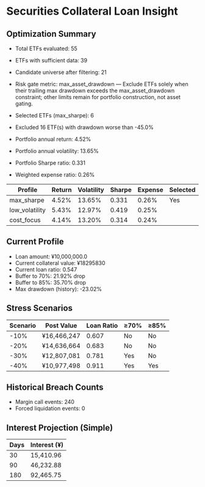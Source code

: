 # Securities Collateral Loan Insight

## Optimization Summary
- Total ETFs evaluated: 55
- ETFs with sufficient data: 39
- Candidate universe after filtering: 21
- Risk gate metric: max_asset_drawdown — Exclude ETFs solely when their trailing max drawdown exceeds the max_asset_drawdown constraint; other limits remain for portfolio construction, not asset gating.

- Selected ETFs (max_sharpe): 6
- Excluded 16 ETF(s) with drawdown worse than -45.0%
- Portfolio annual return: 4.52%
- Portfolio annual volatility: 13.65%
- Portfolio Sharpe ratio: 0.331
- Weighted expense ratio: 0.26%

| Profile | Return | Volatility | Sharpe | Expense | Selected |
| --- | --- | --- | --- | --- | --- |
| max_sharpe | 4.52% | 13.65% | 0.331 | 0.26% | Yes |
| low_volatility | 5.43% | 12.97% | 0.419 | 0.25% |  |
| cost_focus | 4.14% | 13.20% | 0.314 | 0.24% |  |

## Current Profile
- Loan amount: ¥10,000,000.0
- Current collateral value: ¥18295830
- Current loan ratio: 0.547
- Buffer to 70%: 21.92% drop
- Buffer to 85%: 35.70% drop
- Max drawdown (history): -23.02%

## Stress Scenarios
| Scenario | Post Value | Loan Ratio | ≥70% | ≥85% |
| --- | --- | --- | --- | --- |
| -10% | ¥16,466,247 | 0.607 | No | No |
| -20% | ¥14,636,664 | 0.683 | No | No |
| -30% | ¥12,807,081 | 0.781 | Yes | No |
| -40% | ¥10,977,498 | 0.911 | Yes | Yes |

## Historical Breach Counts
- Margin call events: 240
- Forced liquidation events: 0

## Interest Projection (Simple)
| Days | Interest (¥) |
| --- | --- |
| 30 | 15,410.96 |
| 90 | 46,232.88 |
| 180 | 92,465.75 |
